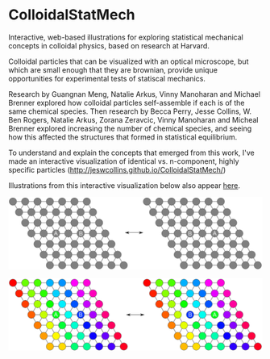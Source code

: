 # ColloidalStatMech
Interactive, web-based illustrations for exploring statistical mechanical concepts in colloidal physics, based on research at Harvard. 

Colloidal particles that can be visualized with an optical microscope, but which are small enough that they are brownian, provide unique opportunities for experimental tests of statiscal mechanics.

Research by Guangnan Meng, Natalie Arkus, Vinny Manoharan and Michael Brenner explored how colloidal particles self-assemble if each is of the same chemical species. Then research by Becca Perry, Jesse Collins, W. Ben Rogers, Natalie Arkus, Zorana Zeravcic, Vinny Manoharan and Micheal Brenner explored increasing the number of chemical species, and seeing how this affected the structures that formed in statistical equilibrium. 

To understand and explain the concepts that emerged from this work, I've made an interactive visualization of identical vs. n-component, highly specific particles (http://jeswcollins.github.io/ColloidalStatMech/)

Illustrations from this interactive visualization below also appear [here](http://dash.harvard.edu/handle/1/12274201).

![Identical Particles](images/ns.png)


![N-component, highly specific particles](images/s.png)
